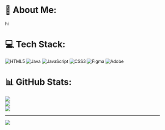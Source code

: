 # 💫 About Me:
hi


# 💻 Tech Stack:
![HTML5](https://img.shields.io/badge/html5-%23E34F26.svg?style=for-the-badge&logo=html5&logoColor=white) ![Java](https://img.shields.io/badge/java-%23ED8B00.svg?style=for-the-badge&logo=openjdk&logoColor=white) ![JavaScript](https://img.shields.io/badge/javascript-%23323330.svg?style=for-the-badge&logo=javascript&logoColor=%23F7DF1E) ![CSS3](https://img.shields.io/badge/css3-%231572B6.svg?style=for-the-badge&logo=css3&logoColor=white) ![Figma](https://img.shields.io/badge/figma-%23F24E1E.svg?style=for-the-badge&logo=figma&logoColor=white) ![Adobe](https://img.shields.io/badge/adobe-%23FF0000.svg?style=for-the-badge&logo=adobe&logoColor=white)
# 📊 GitHub Stats:
![](https://github-readme-stats.vercel.app/api?username=97st&theme=transparent&hide_border=false&include_all_commits=true&count_private=true)<br/>
![](https://github-readme-streak-stats.herokuapp.com/?user=97st&theme=transparent&hide_border=false)<br/>
![](https://github-readme-stats.vercel.app/api/top-langs/?username=97st&theme=transparent&hide_border=false&include_all_commits=true&count_private=true&layout=compact)

---
[![](https://visitcount.itsvg.in/api?id=97st&icon=0&color=0)](https://visitcount.itsvg.in)

<!-- Proudly created with GPRM ( https://gprm.itsvg.in ) -->
